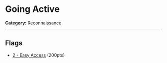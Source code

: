 # Going Active
**Category:** Reconnaissance

---

## Flags
* [2 - Easy Access](2%20-%20Easy%20Access) (200pts)